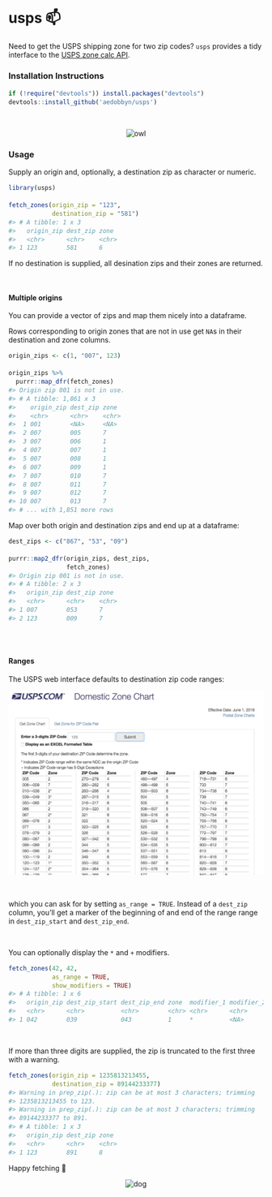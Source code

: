 
# usps 📫

Need to get the USPS shipping zone for two zip codes? `usps` provides a
tidy interface to the [USPS zone calc
API](https://postcalc.usps.com/DomesticZoneChart/).

### Installation Instructions

``` r
if (!require("devtools")) install.packages("devtools")
devtools::install_github('aedobbyn/usps')
```

<br>

<p align="center">

<img src="https://media.giphy.com/media/iVoiJfBtSsi0o/giphy.gif" alt="owl">

</p>

### Usage

Supply an origin and, optionally, a destination zip as character or
numeric.

``` r
library(usps)

fetch_zones(origin_zip = "123", 
            destination_zip = "581")
#> # A tibble: 1 x 3
#>   origin_zip dest_zip zone 
#>   <chr>      <chr>    <chr>
#> 1 123        581      6
```

If no destination is supplied, all desination zips and their zones are
returned.

<br>

#### Multiple origins

You can provide a vector of zips and map them nicely into a dataframe.

Rows corresponding to origin zones that are not in use get `NA`s in
their destination and zone columns.

``` r
origin_zips <- c(1, "007", 123)

origin_zips %>% 
  purrr::map_dfr(fetch_zones)
#> Origin zip 001 is not in use.
#> # A tibble: 1,861 x 3
#>    origin_zip dest_zip zone 
#>    <chr>      <chr>    <chr>
#>  1 001        <NA>     <NA> 
#>  2 007        005      7    
#>  3 007        006      1    
#>  4 007        007      1    
#>  5 007        008      1    
#>  6 007        009      1    
#>  7 007        010      7    
#>  8 007        011      7    
#>  9 007        012      7    
#> 10 007        013      7    
#> # ... with 1,851 more rows
```

Map over both origin and destination zips and end up at a dataframe:

``` r
dest_zips <- c("867", "53", "09")

purrr::map2_dfr(origin_zips, dest_zips, 
                fetch_zones)
#> Origin zip 001 is not in use.
#> # A tibble: 2 x 3
#>   origin_zip dest_zip zone 
#>   <chr>      <chr>    <chr>
#> 1 007        053      7    
#> 2 123        009      7
```

<br> <br>

#### Ranges

The USPS web interface defaults to destination zip code ranges:

<p align="center">

<img src="./img/post_calc.jpg" alt="post_calc">

</p>

<br>

which you can ask for by setting `as_range = TRUE`. Instead of a
`dest_zip` column, you’ll get a marker of the beginning of and end of
the range range in `dest_zip_start` and `dest_zip_end`.

<br>

You can optionally display the `*` and `+` modifiers.

``` r
fetch_zones(42, 42,
            as_range = TRUE, 
            show_modifiers = TRUE)
#> # A tibble: 1 x 6
#>   origin_zip dest_zip_start dest_zip_end zone  modifier_1 modifier_2
#>   <chr>      <chr>          <chr>        <chr> <chr>      <chr>     
#> 1 042        039            043          1     *          <NA>
```

<br>

If more than three digits are supplied, the zip is truncated to the
first three with a warning.

``` r
fetch_zones(origin_zip = 1235813213455, 
            destination_zip = 89144233377)
#> Warning in prep_zip(.): zip can be at most 3 characters; trimming
#> 1235813213455 to 123.
#> Warning in prep_zip(.): zip can be at most 3 characters; trimming
#> 89144233377 to 891.
#> # A tibble: 1 x 3
#>   origin_zip dest_zip zone 
#>   <chr>      <chr>    <chr>
#> 1 123        891      8
```

Happy fetching
🐶

<p align="center">

<img src="https://media.giphy.com/media/2fTYDdciZFEKZJgY7g/giphy.gif" alt="dog">

</p>
